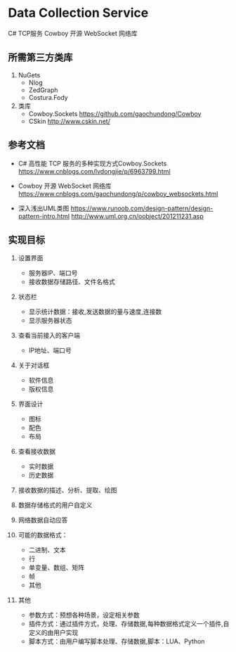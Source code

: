 # Data Collection Service
C# TCP服务 Cowboy 开源 WebSocket 网络库

## 所需第三方类库
1. NuGets
	- Nlog
	- ZedGraph
	- Costura.Fody
2. 类库
	- Cowboy.Sockets https://github.com/gaochundong/Cowboy
	- CSkin http://www.cskin.net/

## 参考文档
- C# 高性能 TCP 服务的多种实现方式Cowboy.Sockets
https://www.cnblogs.com/lvdongjie/p/6963799.html

- Cowboy 开源 WebSocket 网络库
https://www.cnblogs.com/gaochundong/p/cowboy_websockets.html

- 深入浅出UML类图
https://www.runoob.com/design-pattern/design-pattern-intro.html
http://www.uml.org.cn/oobject/201211231.asp

## 实现目标
1. 设置界面 
	- 服务器IP、端口号
	- 接收数据存储路径、文件名格式

2. 状态栏
	- 显示统计数据：接收,发送数据的量与速度,连接数
	- 显示服务器状态

3. 查看当前接入的客户端
	- IP地址、端口号

4. 关于对话框
	- 软件信息
	- 版权信息

5. 界面设计
	- 图标
	- 配色
	- 布局

6. 查看接收数据
	- 实时数据
	- 历史数据

7. 接收数据的描述、分析、提取、绘图

8. 数据存储格式的用户自定义

9. 网络数据自动应答

10. 可能的数据格式：
	- 二进制、文本
	- 行
	- 单变量、数组、矩阵	
	- 帧
	- 其他
11. 其他
	- 参数方式：预想各种场景，设定相关参数
	- 插件方式：通过插件方式，处理、存储数据,每种数据格式定义一个插件,自定义的由用户实现
	- 脚本方式：由用户编写脚本处理、存储数据,脚本：LUA、Python
